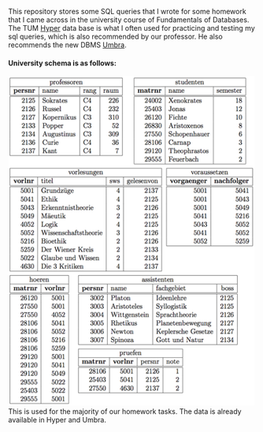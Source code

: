 This repository stores some SQL queries that I wrote for some homework that I came across in the university course of Fundamentals of Databases.
The TUM [Hyper](https://hyper-db.de/interface.html) data base is what I often used for practicing and testing my sql queries, which is also recommended by our professor. He also recommends the new DBMS [Umbra](https://umbra.db.in.tum.de/interface/).

#### University schema is as follows:
<img src="images/unischema.png" width = 500>
This is used for the majority of our homework tasks. The data is already available in Hyper and Umbra.
